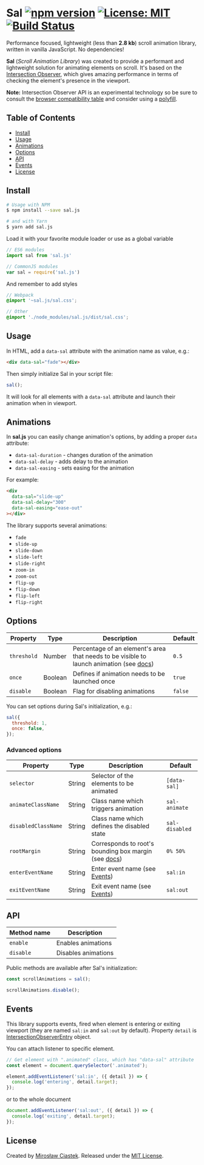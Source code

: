 # Sal [![npm version](https://badge.fury.io/js/sal.js.svg)](https://www.npmjs.com/package/sal.js) [![License: MIT](https://img.shields.io/badge/License-MIT-blue.svg)](https://github.com/mciastek/sal/blob/master/LICENSE) [![Build Status](https://travis-ci.org/mciastek/sal.svg?branch=master)](https://travis-ci.org/mciastek/sal)

Performance focused, lightweight (less than **2.8 kb**) scroll animation library, written in vanilla JavaScript. No dependencies!

**Sal** (_Scroll Animation Library_) was created to provide a performant and lightweight solution for animating elements on scroll. It's based on the [Intersection Observer](https://developer.mozilla.org/en-US/docs/Web/API/Intersection_Observer_API), which gives amazing performance in terms of checking the element's presence in the viewport.

**Note:** Intersection Observer API is an experimental technology so be sure to consult the [browser compatibility table](https://developer.mozilla.org/en-US/docs/Web/API/Intersection_Observer_API#Browser_compatibility) and consider using a [polyfill](https://github.com/w3c/IntersectionObserver/tree/master/polyfill).

## Table of Contents
- [Install](#install)
- [Usage](#usage)
- [Animations](#animations)
- [Options](#options)
- [API](#api)
- [Events](#events)
- [License](#license)

## Install

```sh
# Usage with NPM
$ npm install --save sal.js

# and with Yarn
$ yarn add sal.js
```

Load it with your favorite module loader or use as a global variable

```js
// ES6 modules
import sal from 'sal.js'

// CommonJS modules
var sal = require('sal.js')
```

And remember to add styles

```scss
// Webpack
@import '~sal.js/sal.css';

// Other
@import './node_modules/sal.js/dist/sal.css';
```

## Usage

In HTML, add a `data-sal` attribute with the animation name as value, e.g.:

```html
<div data-sal="fade"></div>
```

Then simply initialize Sal in your script file:

```js
sal();
```

It will look for all elements with a `data-sal` attribute and launch their animation when in viewport.

## Animations
In **sal.js** you can easily change animation's options, by adding a proper `data` attribute:
- `data-sal-duration` - changes duration of the animation
- `data-sal-delay` - adds delay to the animation
- `data-sal-easing` - sets easing for the animation

For example:
```html
<div
  data-sal="slide-up"
  data-sal-delay="300"
  data-sal-easing="ease-out"
></div>
```

The library supports several animations:
- `fade`
- `slide-up`
- `slide-down`
- `slide-left`
- `slide-right`
- `zoom-in`
- `zoom-out`
- `flip-up`
- `flip-down`
- `flip-left`
- `flip-right`

## Options

| Property | Type | Description | Default  |
|---------------------------|-------------|---------------|---------|
| `threshold` | Number | Percentage of an element's area that needs to be visible to launch animation (see [docs](https://developer.mozilla.org/en-US/docs/Web/API/IntersectionObserver/thresholds)) | `0.5` |
| `once` | Boolean | Defines if animation needs to be launched once | `true` |
| `disable` | Boolean | Flag for disabling animations | `false` |

You can set options during Sal's initialization, e.g.:

```js
sal({
  threshold: 1,
  once: false,
});
```

### Advanced options

| Property | Type | Description | Default  |
|---------------------------|-------------|---------------|---------|
| `selector` | String | Selector of the elements to be animated | `[data-sal]` |
| `animateClassName` | String | Class name which triggers animation | `sal-animate` |
| `disabledClassName` | String | Class name which defines the disabled state | `sal-disabled` |
| `rootMargin` | String | Corresponds to root's bounding box margin (see [docs](https://developer.mozilla.org/en-US/docs/Web/API/IntersectionObserver/rootMargin)) | `0% 50%` |
| `enterEventName` | String | Enter event name (see [Events](#events)) | `sal:in` |
| `exitEventName` | String | Exit event name (see [Events](#events)) | `sal:out` |

## API

| Method name | Description |
|---------------------------|-------------|
| `enable` | Enables animations |
| `disable` | Disables animations |

Public methods are available after Sal's initialization:

```js
const scrollAnimations = sal();

scrollAnimations.disable();
```

## Events

This library supports events, fired when element is entering or exiting viewport (they are named `sal:in` and `sal:out` by default). Property `detail` is [IntersectionObserverEntry](https://developer.mozilla.org/en-US/docs/Web/API/IntersectionObserverEntry) object.


You can attach listener to specific element.

```js
// Get element with ".animated" class, which has "data-sal" attribute
const element = document.querySelector('.animated');

element.addEventListener('sal:in', ({ detail }) => {
  console.log('entering', detail.target);
});
```

or to the whole document

```js
document.addEventListener('sal:out', ({ detail }) => {
  console.log('exiting', detail.target);
});
```

## License

Created by [Mirosław Ciastek](https://github.com/mciastek). Released under the [MIT License](https://github.com/mciastek/sal/blob/master/LICENSE).
